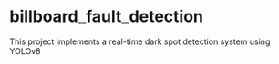 # billboard_fault_detection
This project implements a real-time dark spot detection system using YOLOv8
